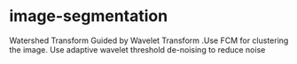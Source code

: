 # image-segmentation
 Watershed Transform Guided by Wavelet Transform .Use FCM for clustering the image. Use adaptive wavelet threshold de-noising to reduce noise
